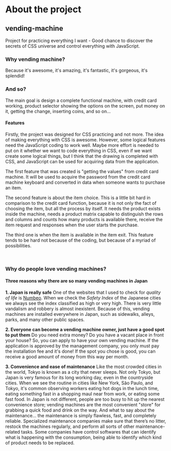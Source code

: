 # About the project

## vending-machine

Project for practicing everything I want - Good chance to discover the secrets of CSS universe and control everything with JavaScript.

### Why vending machine?

Because it's awesome, it's amazing, it's fantastic, it's gorgeous, it's splendid!

### And so?

The main goal is design a complete functional machine, with credit card working, product selector showing the options on the screen, put money on it, getting the change, inserting coins, and so on...

#### Features

Firstly, the project was designed for CSS practicing and not more. The idea of making everything with CSS is awesome. However, some logical features need the JavaScript coding to work well. Maybe more effort is needed to put
on it whether we want to code everything in CSS, even if we want create some logical things, but I think that the drawing is completed with CSS, and JavaScript can be used for acquiring data from the application.

The first feature that was created is "getting the values" from credit card machine. It will be used to acquire the password from the credit card machine keyboard and converted in data when someone wants to purchase an item.

The second feature is about the item choice. This is a little bit hard in comparison to the credit card function, because it is not only the fact of choosing the item, but all the process by itself. It needs the product exists inside the machine, needs a product matrix capable to distinguish the rows and columns and counts how many products is available there, receive the item request and responses when the user starts the purchase.

The third one is when the item is available in the item exit. This feature tends to be hard not because of the coding, but because of a myriad of possibilities.

<br>

### Why do people love vending machines?

#### Three reasons why there are so many vending machines in Japan

**1. Japan is really safe**
One of the websites that I used to check for _quality of life_ is [Numbeo](https://www.numbeo.com/quality-of-life/). When we check the _Safety Index_ of the Japanese cities we always see the index classified as high or very high. There is very little vandalism and robbery is almost inexistent. Because of this, vending machines are installed everywhere in Japan, such as sidewalks, alleys, parks, and many other public spaces.

**2. Everyone can become a vending machine owner, just have a good spot to put them**
Do you need extra money? Do you have a vacant place in front your house? So, you can apply to have your own vending machine. If the application is approved by the management company, you only must pay the installation fee and it's done! If the spot you chose is good, you can receive a good amount of money from this way per month.

**3. Convenience and ease of maintenance**
Like the most crowded cities in the world, Tokyo is known as a city that never sleeps. Not only Tokyo, but Japan is very famous for its long working day, even in the countryside cities. When we see the routine in cities like New York, São Paulo, and Tokyo, it's common observing workers eating hot dogs in the lunch time, eating something fast in a shopping maul near from work, or eating some fast food. In Japan is not different, people are too busy to hit up the nearest convenience store; vending machines are the most convenient "store" for grabbing a quick food and drink on the way. And what to say about the maintenance... the maintenance is simply flawless, fast, and completely reliable. Specialized maintenance companies make sure that there’s no litter, restock the machines regularly, and perform all sorts of other maintenance-related tasks. Some companies have control softwares that can identify what is happening with the consumption, being able to identify which kind of product needs to be replaced.
